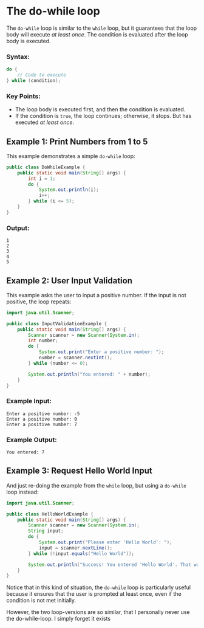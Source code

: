# The do-while loop

The `do-while` loop is similar to the `while` loop, but it guarantees that the loop body will execute _at least once_. The condition is evaluated after the loop body is executed.

### Syntax:

```java
do {
    // Code to execute
} while (condition);

```

### Key Points:
- The loop body is executed first, and then the condition is evaluated.
- If the condition is `true`, the loop continues; otherwise, it stops. But has executed _at least once_.

## Example 1: Print Numbers from 1 to 5
This example demonstrates a simple `do-while` loop:

```java
public class DoWhileExample {
    public static void main(String[] args) {
        int i = 1;
        do {
            System.out.println(i);
            i++;
        } while (i <= 5);
    }
}
```

### Output:
```
1
2
3
4
5
```

## Example 2: User Input Validation
This example asks the user to input a positive number. If the input is not positive, the loop repeats:

```java
import java.util.Scanner;

public class InputValidationExample {
    public static void main(String[] args) {
        Scanner scanner = new Scanner(System.in);
        int number;
        do {
            System.out.print("Enter a positive number: ");
            number = scanner.nextInt();
        } while (number <= 0);

        System.out.println("You entered: " + number);
    }
}
```

### Example Input:
```
Enter a positive number: -5
Enter a positive number: 0
Enter a positive number: 7
```

### Example Output:
```
You entered: 7
```

## Example 3: Request Hello World Input

And just re-doing the example from the `while` loop, but using a `do-while` loop instead:

```java
import java.util.Scanner;

public class HelloWorldExample {
    public static void main(String[] args) {
        Scanner scanner = new Scanner(System.in);
        String input;
        do {
            System.out.print("Please enter 'Hello World': ");
            input = scanner.nextLine();
        } while (!input.equals("Hello World"));

        System.out.println("Success! You entered 'Hello World'. That was very well done! Praise to you!");
    }
}
```

Notice that in this kind of situation, the `do-while` loop is particularly useful because it ensures that the user is prompted at least once, even if the condition is not met initially.

However, the two loop-versions are so similar, that I personally never use the do-while-loop. I simply forget it exists